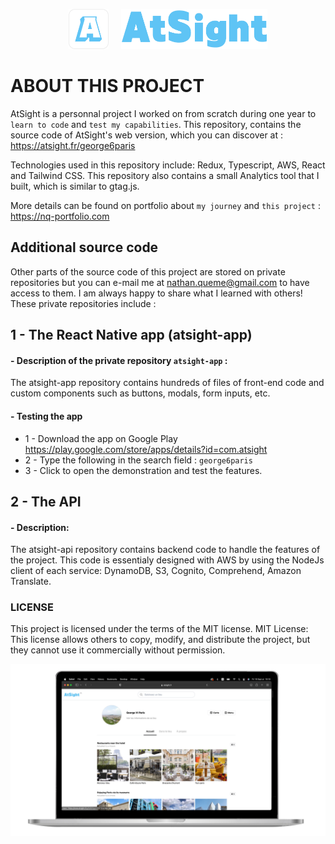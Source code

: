<p align="center">
  <img src="../Assets/AtSight-App-Icon.png" height="64" alt="AtSight Icon">
  &nbsp;&nbsp;&nbsp;
  <img src="../Assets/AtSight_logo.png" height="64" alt="AtSight Logo">
</p>


# ABOUT THIS PROJECT
AtSight is a personnal project I worked on from scratch during one year to `learn to code` and `test my capabilities`.
This repository, contains the source code of AtSight's web version, which you can discover at : https://atsight.fr/george6paris

Technologies used in this repository include: Redux, Typescript, AWS, React and Tailwind CSS. This repository also contains a small Analytics tool that I built, which is similar to gtag.js.

More details can be found on portfolio about `my journey` and `this project` : https://nq-portfolio.com

## Additional source code
Other parts of the source code of this project are stored on private repositories but you can e-mail me at nathan.queme@gmail.com to have access to them. I am always happy to share what I learned with others! These private repositories include : 

## 1 - **The React Native app (atsight-app)**
#### - Description of the private repository `atsight-app` :
The atsight-app repository contains hundreds of files of front-end code and custom components such as buttons, modals, form inputs, etc.
#### - Testing the app
- 1 - Download the app on Google Play https://play.google.com/store/apps/details?id=com.atsight
- 2 - Type the following in the search field : ```george6paris```
- 3 - Click to open the demonstration and test the features.


## 2 - **The API** 
#### - Description:
The atsight-api repository contains backend code to handle the features of the project. This code is essentialy designed with AWS by using the NodeJs client of each service: DynamoDB, S3, Cognito, Comprehend, Amazon Translate.

### LICENSE
This project is licensed under the terms of the MIT license.
MIT License: This license allows others to copy, modify, and distribute the project, but they cannot use it commercially without permission.
 
![Web app preview](web_app_preview.png)
